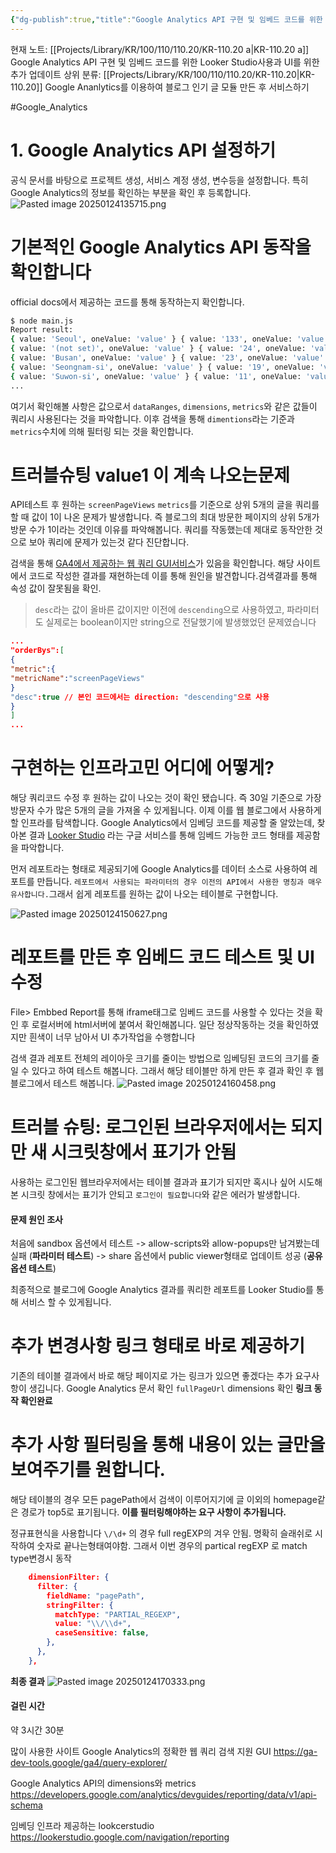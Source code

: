 ```yaml
---
{"dg-publish":true,"title":"Google Analytics API 구현 및 임베드 코드를 위한 Looker Studio사용과 UI를 위한 추가 업데이트","description":"처음 Google Analytics API를 구현하기위한 방법이나 주의할점, 그리고 이를 임베드 코드로 사용하기 위한 Looker Studio 사용 마지막으로 보기 좋게 만들기 위한UI 관련 기술 내용을 다룹니다.","permalink":"/projects/library/kr/100/110/110-20/kr-110-20-a/","dgPassFrontmatter":true,"noteIcon":"0","created":"2025-01-24T18:05:04.310+09:00","updated":"2025-03-18T11:06:49.160+09:00"}
---
```


현재 노트: [[Projects/Library/KR/100/110/110.20/KR-110.20 a\|KR-110.20 a]] Google Analytics API 구현 및 임베드 코드를 위한 Looker Studio사용과 UI를 위한 추가 업데이트
상위 분류: [[Projects/Library/KR/100/110/110.20/KR-110.20\|KR-110.20]] Google Ananlytics를 이용하여 블로그 인기 글 모듈 만든 후 서비스하기

#Google_Analytics



# 1.  Google Analytics  API 설정하기

공식 문서를 바탕으로 프로젝트 생성, 서비스 계정 생성, 변수등을 설정합니다.
특히 Google Analytics의 정보를 확인하는 부분을 확인 후 등록합니다.
![Pasted image 20250124135715.png](/img/user/images/Pasted%20image%2020250124135715.png)

# 기본적인 Google Analytics API 동작을 확인합니다
official docs에서 제공하는 코드를 통해 동작하는지 확인합니다.

```sh
$ node main.js 
Report result:
{ value: 'Seoul', oneValue: 'value' } { value: '133', oneValue: 'value' }
{ value: '(not set)', oneValue: 'value' } { value: '24', oneValue: 'value' }
{ value: 'Busan', oneValue: 'value' } { value: '23', oneValue: 'value' }
{ value: 'Seongnam-si', oneValue: 'value' } { value: '19', oneValue: 'value' }
{ value: 'Suwon-si', oneValue: 'value' } { value: '11', oneValue: 'value' }
...
```
여기서 확인해볼 사항은
값으로서 `dataRanges`, `dimensions`, `metrics`와 같은 값들이 쿼리시 사용된다는 것을 파악합니다.
이후 검색을 통해 `dimentions`라는 기준과 `metrics`수치에 의해 필터링 되는 것을 확인합니다.


# 트러블슈팅 value1 이 계속 나오는문제
API테스트 후 원하는 `screenPageViews` `metrics`를 기준으로 상위 5개의 글을 쿼리를 할 때 값이 1이 나온 문제가 발생합니다. 즉 블로그의 최대 방문한 페이지의 상위 5개가 방문 수가 1이라는 것인데 이유를 파악해봅니다. 쿼리를 작동했는데 제대로 동작안한 것으로 보아 쿼리에 문제가 있는것 같다 진단합니다.

검색을 통해 [GA4에서 제공하는 웹 쿼리 GUI서비스](https://ga-dev-tools.google/ga4/query-explorer/)가 있음을 확인합니다. 해당 사이트에서 코드로 작성한 결과를 재현하는데 이를 통해 원인을 발견합니다.검색결과를 통해 속성 값이 잘못됨을 확인. 

> `desc`라는 값이 올바른 값이지만 이전에 `descending`으로 사용하였고, 파라미터도 실제로는 boolean이지만 string으로 전달했기에 발생했었던 문제였습니다

```json
...
"orderBys":[
{
"metric":{
"metricName":"screenPageViews"
}
"desc":true // 본인 코드에서는 direction: "descending"으로 사용
}
]
...

```


# 구현하는 인프라고민 어디에 어떻게?
해당 쿼리코드 수정 후 원하는 값이 나오는 것이 확인 됐습니다. 즉 30일 기준으로 가장 방문자 수가 많은 5개의 글을 가져올 수 있게됩니다. 이제 이를 웹 블로그에서 사용하게 할 인프라를 탐색합니다.
Google Analytics에서 임베딩 코드를 제공할 줄 알았는데, 찾아본 결과 [Looker Studio](https://cloud.google.com/looker-studio)  라는 구글 서비스를 통해 임베드 가능한 코드 형태를 제공함을 파악합니다.

먼저 레포트라는 형태로 제공되기에 Google Analytics를 데이터 소스로 사용하여 레포트를 만듭니다.
`레포트에서 사용되는 파라미터의 경우 이전의 API에서 사용한 명칭과 매우 유사합니다.`그래서 쉽게 레포트를 원하는 값이 나오는 테이블로 구현합니다.


![Pasted image 20250124150627.png](/img/user/images/Pasted%20image%2020250124150627.png)


# 레포트를 만든 후 임베드 코드 테스트 및 UI 수정
File> Embbed Report를 통해 iframe태그로 임베드 코드를 사용할 수 있다는 것을 확인 후 로컬서버에 html서버에 붙여서 확인해봅니다. 일단 정상작동하는 것을 확인하였지만 흰색이 너무 남아서 UI 추가작업을 수행합니다

검색 결과 레포트 전체의 레이아웃 크기를 줄이는 방법으로 임베딩된 코드의 크기를 줄일 수 있다고 하여 테스트 해봅니다.
그래서 해당 테이블만 하게 만든 후 결과 확인 후 웹 블로그에서 테스트 해봅니다.
![Pasted image 20250124160458.png](/img/user/images/Pasted%20image%2020250124160458.png)


# 트러블 슈팅: 로그인된 브라우저에서는 되지만 새 시크릿창에서 표기가 안됨
사용하는 로그인된 웹브라우저에서는 테이블 결과과 표기가 되지만 혹시나 싶어 시도해본 시크릿 창에서는 표기가 안되고 `로그인이 필요합니다`와 같은 에러가 발생합니다.

#### 문제 원인 조사
처음에 sandbox 옵션에서 테스트
-> allow-scripts와 allow-popups만 남겨봤는데 실패 (**파라미터 테스트**)
-> share 옵션에서 public viewer형태로 업데이트 성공 (**공유 옵션 테스트**)


최종적으로 블로그에 Google Analytics 결과를 쿼리한 레포트를 Looker Studio를 통해 서비스 할 수 있게됩니다.


# 추가 변경사항 링크 형태로 바로 제공하기
기존의 테이블 결과에서 바로 해당 페이지로 가는 링크가 있으면 좋겠다는 추가 요구사항이 생깁니다. Google Analytics 문서 확인 `fullPageUrl` dimensions 확인
**링크 동작 확인완료**

# 추가 사항 필터링을 통해 내용이 있는 글만을 보여주기를 원합니다.
해당 테이블의 경우 모든 pagePath에서 검색이 이루어지기에 글 이외의 homepage같은 경로가 top5로 표기됩니다. **이를 필터링해야하는 요구 사항이 추가됩니다.**

정규표현식을 사용합니다
`\/\d+` 의 경우 full regEXP의 겨우 안됨. 명확히 슬래쉬로 시작하여 숫자로 끝나는형태여야함.
그래서 이번 경우의 partical regEXP 로 match type변경시 동작
```json
    dimensionFilter: {
      filter: {
        fieldName: "pagePath",
        stringFilter: {
          matchType: "PARTIAL_REGEXP",
          value: "\\/\\d+",
          caseSensitive: false,
        },
      },
    },
```


**최종 결과**
![Pasted image 20250124170333.png](/img/user/images/Pasted%20image%2020250124170333.png)



#### 걸린 시간
약 3시간 30분


많이 사용한 사이트
Google Analytics의 정확한 웹 쿼리 검색 지원 GUI
https://ga-dev-tools.google/ga4/query-explorer/

Google Analytics API의 dimensions와 metrics
https://developers.google.com/analytics/devguides/reporting/data/v1/api-schema

임베딩 인프라 제공하는 lookcerstudio
https://lookerstudio.google.com/navigation/reporting


